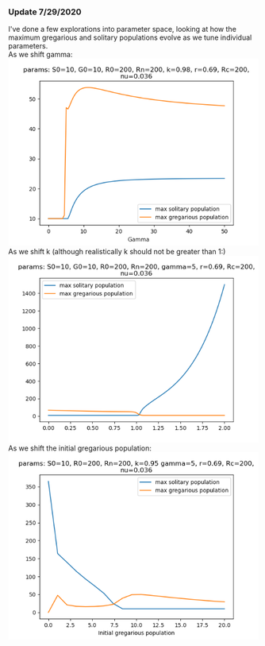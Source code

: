 <h3>Update 7/29/2020</h3>
I've done a few explorations into parameter space, looking at how the maximum gregarious and solitary populations evolve as we tune individual parameters.
<br>
As we shift gamma:
<img src="https://github.com/ymaltsman/Optimal-Foraging/raw/master/imgs/gtest50.png">
As we shift k (although realistically k should not be greater than 1:)
<img src="https://github.com/ymaltsman/Optimal-Foraging/raw/master/imgs/ktestbut.png">
As we shift the initial gregarious population:
<img src="https://github.com/ymaltsman/Optimal-Foraging/raw/master/imgs/gregtest.png">
